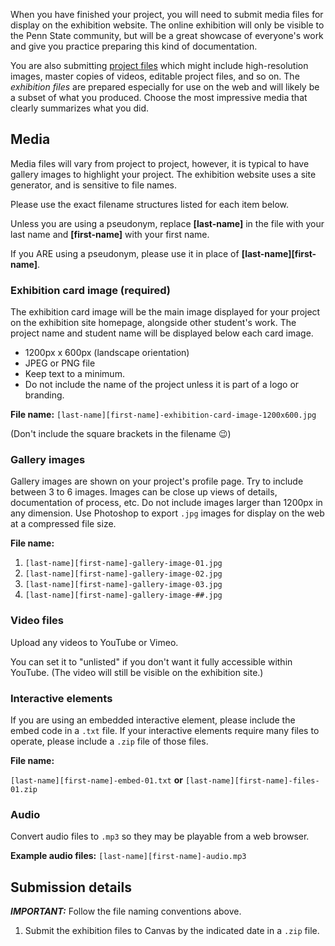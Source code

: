 When you have finished your project, you will need to submit media files for display on the exhibition website. The online exhibition will only be visible to the Penn State community, but will be a great showcase of everyone's work and give you practice preparing this kind of documentation.

You are also submitting [project files](/project-2-project-files.md) which might include high-resolution images, master copies of videos, editable project files, and so on. The *exhibition files* are prepared especially for use on the web and will likely be a subset of what you produced. Choose the most impressive media that clearly summarizes what you did. 

## Media

Media files will vary from project to project, however, it is typical to have gallery images to highlight your project. The exhibition website uses a site generator, and is sensitive to file names. 

Please use the exact filename structures listed for each item below.


Unless you are using a pseudonym, replace **[last-name]** in the file with your last name and **[first-name]** with your first name.

If you ARE using a pseudonym, please use it in place of **\[last-name\]\[first-name\]**.

### Exhibition card image (required)

The exhibition card image will be the main image displayed for your project on the exhibition site homepage, alongside other student's work. The project name and student name will be displayed below each card image.

* 1200px x 600px (landscape orientation)
* JPEG or PNG file
* Keep text to a minimum.
* Do not include the name of the project unless it is part of a logo or branding.

**File name:** `[last-name][first-name]-exhibition-card-image-1200x600.jpg`

\(Don't include the square brackets in the filename 😉\)

### Gallery images

Gallery images are shown on your project's profile page. Try to include between 3 to 6 images. Images can be close up views of details, documentation of process, etc. Do not include images larger than 1200px in any dimension. Use Photoshop to export `.jpg` images for display on the web at a compressed file size.

**File name:**

1. `[last-name][first-name]-gallery-image-01.jpg`
2. `[last-name][first-name]-gallery-image-02.jpg`
3. `[last-name][first-name]-gallery-image-03.jpg`
4. `[last-name][first-name]-gallery-image-##.jpg`


### Video files

Upload any videos to YouTube or Vimeo.

You can set it to "unlisted" if you don't want it fully accessible within YouTube. (The video will still be visible on the exhibition site.)

### Interactive elements

If you are using an embedded interactive element, please include the embed code in a `.txt` file. If your interactive elements require many files to operate, please include a `.zip` file of those files.

**File name:**

`[last-name][first-name]-embed-01.txt` **or** `[last-name][first-name]-files-01.zip`

### Audio

Convert audio files to `.mp3` so they may be playable from a web browser.

**Example audio files:** `[last-name][first-name]-audio.mp3`
  
## Submission details

***IMPORTANT:*** Follow the file naming conventions above.

1. Submit the exhibition files to Canvas by the indicated date in a `.zip` file.

